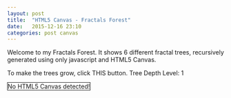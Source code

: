 ```yaml
---
layout: post
title:  "HTML5 Canvas - Fractals Forest"
date:   2015-12-16 23:10
categories: post canvas
---
```

<p>Welcome to my Fractals Forest. It shows 6 different fractal trees, recursively generated using only javascript and HTML5 Canvas.</p>

<p>To make the trees grow, click <span class="fractalTreeButton">THIS</span> button. Tree Depth Level: <span class="treeDepthLevel">1</span></p>

<canvas id="canvas" width="740" height="600" style="border:1px solid"> No HTML5 Canvas detected!
</canvas>
<script src="/js/libs/canvasElements.js"></script>
<script src="/js/canvasExperiments/fractalForest.js"></script>
